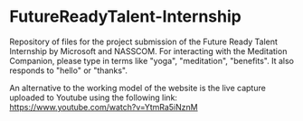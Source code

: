# FutureReadyTalent-Internship
Repository of files for the project submission of the Future Ready Talent Internship by Microsoft and NASSCOM.
For interacting with the Meditation Companion, please type in terms like "yoga", "meditation", "benefits". It also responds to "hello" or "thanks".

An alternative to the working model of the website is the live capture uploaded to Youtube using the following link: https://www.youtube.com/watch?v=YtmRa5iNznM
